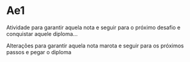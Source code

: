 # Ae1
Atividade para garantir aquela nota e seguir para o próximo desafio e conquistar aquele diploma...

Alterações para garantir aquela nota marota e seguir para os próximos passos e pegar o diploma
